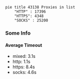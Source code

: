 
```mermaid
pie title 43138 Proxies in list
    "HTTP" : 17396
    "HTTPS": 4348
    "SOCKS" : 25200
```

### Some Info
#### Average Timeout

- mixed: 3.1s
- http: 1.1s
- https: 8.4s
- socks: 4.6s